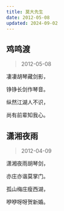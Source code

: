 ```yaml
---
title: 莫大先生
date: 2012-05-08
updated: 2024-09-02
---
```


## 鸡鸣渡 ##

> 2012-05-08

凄凄胡琴藏剑影，

铮铮长剑作琴音。

纵然江湖人不识，

尚有前辈知我心。

## 潇湘夜雨 ##

> 2012-04-09

潇湘夜雨胡琴剑，

亦庄亦谐莫掌门。

孤山梅庄瘦西湖，

咿咿呀呀贺新婚。